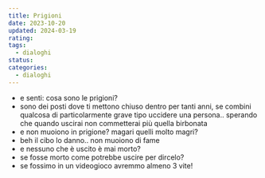 ```yaml
---
title: Prigioni
date: 2023-10-20
updated: 2024-03-19
rating: 
tags:
  - dialoghi
status: 
categories:
  - dialoghi
---
```


- e senti: cosa sono le prigioni?
- sono dei posti dove ti mettono chiuso dentro per tanti anni, se combini qualcosa di particolarmente grave tipo uccidere una persona.. sperando che quando uscirai non commetterai più quella birbonata
- e non muoiono in prigione? magari quelli molto magri?
- beh il cibo lo danno.. non muoiono di fame
- e nessuno che è uscito è mai morto?
- se fosse morto come potrebbe uscire per dircelo?
- se fossimo in un videogioco avremmo almeno 3 vite!
